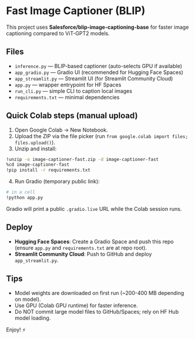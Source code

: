 # Fast Image Captioner (BLIP)

This project uses **Salesforce/blip-image-captioning-base** for faster image captioning compared to ViT-GPT2 models.

## Files
- `inference.py` — BLIP-based captioner (auto-selects GPU if available)
- `app_gradio.py` — Gradio UI (recommended for Hugging Face Spaces)
- `app_streamlit.py` — Streamlit UI (for Streamlit Community Cloud)
- `app.py` — wrapper entrypoint for HF Spaces
- `run_cli.py` — simple CLI to caption local images
- `requirements.txt` — minimal dependencies

## Quick Colab steps (manual upload)
1. Open Google Colab → New Notebook.
2. Upload the ZIP via the file picker (run `from google.colab import files; files.upload()`).
3. Unzip and install:
```bash
!unzip -o image-captioner-fast.zip -d image-captioner-fast
%cd image-captioner-fast
!pip install -r requirements.txt
```
4. Run Gradio (temporary public link):
```bash
# in a cell
!python app.py
```
Gradio will print a public `.gradio.live` URL while the Colab session runs.

## Deploy
- **Hugging Face Spaces**: Create a Gradio Space and push this repo (ensure `app.py` and `requirements.txt` are at repo root).
- **Streamlit Community Cloud**: Push to GitHub and deploy `app_streamlit.py`.

## Tips
- Model weights are downloaded on first run (~200-400 MB depending on model).
- Use GPU (Colab GPU runtime) for faster inference.
- Do NOT commit large model files to GitHub/Spaces; rely on HF Hub model loading.

Enjoy! ⚡
